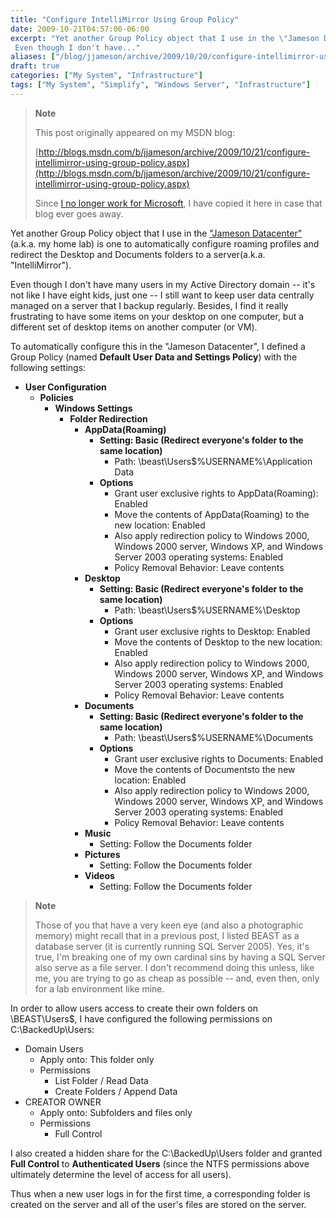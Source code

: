 ```yaml
---
title: "Configure IntelliMirror Using Group Policy"
date: 2009-10-21T04:57:00-06:00
excerpt: "Yet another Group Policy object that I use in the \"Jameson Datacenter\" (a.k.a. my home lab) is one to automatically configure roaming profiles and redirect the Desktop and Documents folders to a server(a.k.a. \"IntelliMirror\"). 
 Even though I don't have..."
aliases: ["/blog/jjameson/archive/2009/10/20/configure-intellimirror-using-group-policy.aspx", "/blog/jjameson/archive/2009/10/21/configure-intellimirror-using-group-policy.aspx"]
draft: true
categories: ["My System", "Infrastructure"]
tags: ["My System", "Simplify", "Windows Server", "Infrastructure"]
---
```


> **Note**
>
> This post originally appeared on my MSDN blog:
>
> [http://blogs.msdn.com/b/jjameson/archive/2009/10/21/configure-intellimirror-using-group-policy.aspx](http://blogs.msdn.com/b/jjameson/archive/2009/10/21/configure-intellimirror-using-group-policy.aspx)
>
> Since
> [I no longer work for Microsoft](/blog/jjameson/2011/09/02/last-day-with-microsoft),
> I have copied it here in case that blog ever goes away.

Yet another Group Policy object that I use in the
["Jameson Datacenter"](/blog/jjameson/2009/09/14/the-jameson-datacenter) (a.k.a.
my home lab) is one to automatically configure roaming profiles and redirect the
Desktop and Documents folders to a server(a.k.a. "IntelliMirror").

Even though I don't have many users in my Active Directory domain -- it's not
like I have eight kids, just one -- I still want to keep user data centrally
managed on a server that I backup regularly. Besides, I find it really
frustrating to have some items on your desktop on one computer, but a different
set of desktop items on another computer (or VM).

To automatically configure this in the "Jameson Datacenter", I defined a Group
Policy (named **Default User Data and Settings Policy**) with the following
settings:

- **User Configuration**
  - **Policies**
    - **Windows Settings**
      - **Folder Redirection**
        - **AppData(Roaming)**
          - **Setting: Basic (Redirect everyone's folder to the same location)**
            - Path: \\beast\Users$\%USERNAME%\Application Data
          - **Options**
            - Grant user exclusive rights to AppData(Roaming): Enabled
            - Move the contents of AppData(Roaming) to the new location: Enabled
            - Also apply redirection policy to Windows 2000, Windows 2000 server, Windows XP, and Windows Server 2003 operating systems: Enabled
            - Policy Removal Behavior: Leave contents
        - **Desktop**
          - **Setting: Basic (Redirect everyone's folder to the same location)**
            - Path: \\beast\Users$\%USERNAME%\Desktop
          - **Options**
            - Grant user exclusive rights to Desktop: Enabled
            - Move the contents of Desktop to the new location: Enabled
            - Also apply redirection policy to Windows 2000, Windows 2000 server, Windows XP, and Windows Server 2003 operating systems: Enabled
            - Policy Removal Behavior: Leave contents
        - **Documents**
          - **Setting: Basic (Redirect everyone's folder to the same location)**
            - Path: \\beast\Users$\%USERNAME%\Documents
          - **Options**
            - Grant user exclusive rights to Documents: Enabled
            - Move the contents of Documentsto the new location: Enabled
            - Also apply redirection policy to Windows 2000, Windows 2000 server, Windows XP, and Windows Server 2003 operating systems: Enabled
            - Policy Removal Behavior: Leave contents
        - **Music**
          - Setting: Follow the Documents folder
        - **Pictures**
          - Setting: Follow the Documents folder
        - **Videos**
          - Setting: Follow the Documents folder

> **Note**
>
> Those of you that have a very keen eye (and also a photographic memory) might
> recall that in a previous post, I listed BEAST as a database server (it is
> currently running SQL Server 2005). Yes, it's true, I'm breaking one of my own
> cardinal sins by having a SQL Server also serve as a file server. I don't
> recommend doing this unless, like me, you are trying to go as cheap as
> possible -- and, even then, only for a lab environment like mine.

In order to allow users access to create their own folders on \\BEAST\Users$, I
have configured the following permissions on C:\BackedUp\Users:

- Domain Users
  - Apply onto: This folder only
  - Permissions
    - List Folder / Read Data
    - Create Folders / Append Data
- CREATOR OWNER
  - Apply onto: Subfolders and files only
  - Permissions
    - Full Control

I also created a hidden share for the C:\BackedUp\Users folder and granted
**Full Control** to **Authenticated Users** (since the NTFS permissions above
ultimately determine the level of access for all users).

Thus when a new user logs in for the first time, a corresponding folder is
created on the server and all of the user's files are stored on the server.

